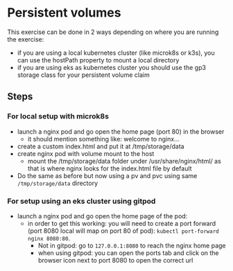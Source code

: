 # Persistent volumes

This exercise can be done in 2 ways depending on where you are running the exercise:
- if you are using a local kubernetes cluster (like microk8s or k3s), you can use the hostPath property to mount a local directory
- if you are using eks as kubernetes cluster you should use the gp3 storage class for your persistent volume claim

## Steps

### For local setup with microk8s
- launch a nginx pod and go open the home page (port 80) in the browser
  - it should mention something like: welcome to nginx...
- create a custom index.html and put it at /tmp/storage/data
- create nginx pod with volume mount to the host
  - mount the /tmp/storage/data folder under /usr/share/nginx/html/ as that is where nginx looks for the index.html file by default
- Do the same as before but now using a pv and pvc using same `/tmp/storage/data` directory

### For setup using an eks cluster using gitpod
- launch a nginx pod and go open the home page of the pod:
  - in order to get this working: you will need to create a port forward (port 8080 local will map on port 80 of pod): `kubectl port-forward nginx 8080:80`. 
    - Not in gitpod: go to `127.0.0.1:8080` to reach the nginx home page
    - when using gitpod: you can open the ports tab and click on the browser icon next to port 8080 to open the correct url

